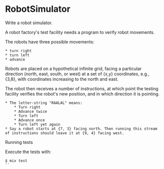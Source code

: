 # RobotSimulator

Write a robot simulator.

A robot factory's test facility needs a program to verify robot movements.

The robots have three possible movements:

    * turn right
    * turn left
    * advance

Robots are placed on a hypothetical infinite grid, facing a particular direction (north, east, south, or west) at a set of {x,y} coordinates, e.g., {3,8}, with coordinates increasing to the north and east.

The robot then receives a number of instructions, at which point the testing facility verifies the robot's new position, and in which direction it is pointing.

    * The letter-string "RAALAL" means:
        * Turn right
        * Advance twice
        * Turn left
        * Advance once
        * Turn left yet again
    * Say a robot starts at {7, 3} facing north. Then running this stream of instructions should leave it at {9, 4} facing west.


Running tests

Execute the tests with:
```
$ mix test
``